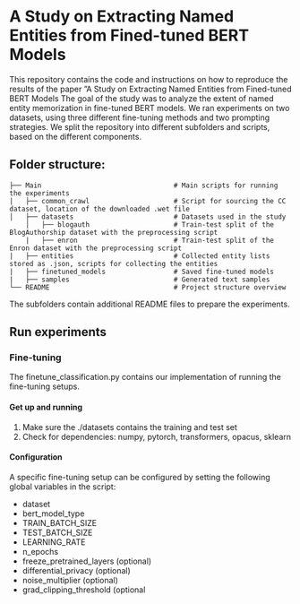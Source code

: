 # A Study on Extracting Named Entities from Fined-tuned BERT Models

This repository contains the code and instructions on how to reproduce the results of the paper ”A Study on Extracting Named Entities from Fined-tuned BERT Models 
The goal of the study was to analyze the extent of named entity memorization in fine-tuned BERT
models. We ran experiments on two datasets, using three different fine-tuning methods and two
prompting strategies. We split the repository into different subfolders and scripts, based on the
different components.

## Folder structure:
    ├── Main                                 # Main scripts for running the experiments 
    |   ├── common_crawl                     # Script for sourcing the CC dataset, location of the downloaded .wet file
    │   ├── datasets                         # Datasets used in the study 
        │   ├── blogauth                     # Train-test split of the BlogAuthorship dataset with the preprocessing script
        |   ├── enron                        # Train-test split of the Enron dataset with the preprocessing script
    |   ├── entities                         # Collected entity lists stored as .json, scripts for collecting the entities
    |   ├── finetuned_models                 # Saved fine-tuned models
    |   ├── samples                          # Generated text samples
    └── README                               # Project structure overview
    
The subfolders contain additional README files to prepare the experiments.

## Run experiments

### Fine-tuning

The finetune_classification.py contains our implementation of running the fine-tuning setups.

#### Get up and running

1. Make sure the ./datasets contains the training and test set
2. Check for dependencies: numpy, pytorch, transformers, opacus, sklearn

#### Configuration

A specific fine-tuning setup can be configured by setting the following
global variables in the script:
* dataset
* bert_model_type
* TRAIN_BATCH_SIZE
* TEST_BATCH_SIZE
* LEARNING_RATE
* n_epochs
* freeze_pretrained_layers (optional)
* differential_privacy (optional)
* noise_multiplier (optional)
* grad_clipping_threshold (optional
